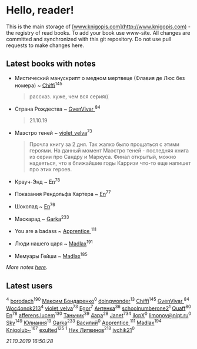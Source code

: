 # Hello, reader!
This is the main storage of [www.knigopis.com](http://www.knigopis.com) - the registry of read books.
To add your book use www-site. All changes are committed and synchronized with this git repository.
Do not use pull requests to make changes here.


## Latest books with notes
* Мистический манускрипт о медном мертвеце (Флавия де Люс без номера) ~ [Chiffi](users/105/105831994080785626680-google)<sup>145</sup>
    > рассказ. хуже,  чем вся серия((

* Страна Рождества ~ [GvenVivar ](users/158/158266434925901-facebook)<sup>84</sup>
    > 21.10.19

* Маэстро теней ~ [violet_velva](users/116/116961712580551399099-google)<sup>73</sup>
    > Прочла книгу за 2 дня. Так жалко было прощаться с этими героями. На данный момент Маэстро теней - последняя книга из серии про Сандру и Маркуса. Финал открытый, можно надеяться, что в ближайшие годы Карризи что-то еще напишет про этих героев.

* Крауч-Энд ~ [En](users/333/333646551-vkontakte)<sup>78</sup>

* Показания Рендольфа Картера ~ [En](users/333/333646551-vkontakte)<sup>77</sup>

* Шоколад ~ [En](users/333/333646551-vkontakte)<sup>76</sup>

* Маскарад ~ [Garka](users/115/115753719718250012620-google)<sup>233</sup>

* You are a badass ~ [Apprentice ](users/528/52821952-vkontakte)<sup>111</sup>

* Люди нашего царя ~ [Madlax](users/158/158304782-vkontakte)<sup>191</sup>

* Мемуары Гейши ~ [Madlax](users/158/158304782-vkontakte)<sup>185</sup>


_More notes [here](latest_books_with_notes.md)._


## Latest users
[](users/270/270444099499-odnoklassniki)<sup>4</sup> 
[borodach](users/157/15706320-vkontakte)<sup>190</sup> 
[Максим Бондаренко](users/182/18277571948146284542-mailru)<sup>0</sup> 
[doingwonder](users/108/108689364763869996762-google)<sup>13</sup> 
[Chiffi](users/105/105831994080785626680-google)<sup>145</sup> 
[GvenVivar ](users/158/158266434925901-facebook)<sup>84</sup> 
[Woc4onok213](users/103/103474005216004236389-google)<sup>4</sup> 
[violet_velva](users/116/116961712580551399099-google)<sup>73</sup> 
[Egor](users/166/166766907-vkontakte)<sup>7</sup> 
[Антенка](users/118/118158645037334943900-google)<sup>36</sup> 
[schoolnumberone2](users/290/290416271-vkontakte)<sup>1</sup> 
[Quaff](users/122/12267158-vkontakte)<sup>80</sup> 
[En](users/333/333646551-vkontakte)<sup>78</sup> 
[afferens.lucem](users/196/196071655-vkontakte)<sup>130</sup> 
[Таньчик](users/209/2096581563762610-facebook)<sup>39</sup> 
[4apa](users/117/117392596378069249667-google)<sup>28</sup> 
[Janet](users/108/108113656204404967440-google)<sup>734</sup> 
[ilopX](users/544/544577919687420-facebook)<sup>0</sup> 
[limonov@nipt.ru](users/113/1130000039168707-yandex)<sup>0</sup> 
[Sky](users/118/118049897850017649660-google)<sup>149</sup> 
[Юлиания](users/693/69389439-vkontakte)<sup>19</sup> 
[Garka](users/115/115753719718250012620-google)<sup>233</sup> 
[Василий](users/146/146662199-vkontakte)<sup>0</sup> 
[Apprentice ](users/528/52821952-vkontakte)<sup>111</sup> 
[Madlax](users/158/158304782-vkontakte)<sup>194</sup> 
[Knigolub~](users/111/111878597279669641685-google)<sup>167</sup> 
[exulted](users/100/100599204551896265722-google)<sup>125</sup> 
[](users/114/114588423502949541325-google)<sup>1</sup> 
[Ник Литвинов](users/241/241974816-vkontakte)<sup>218</sup> 
[ivchik21](users/142/14245460-vkontakte)<sup>0</sup> 


_21.10.2019 16:50:28_
